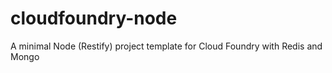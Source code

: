 cloudfoundry-node
=================

A minimal Node (Restify) project template for Cloud Foundry with Redis and Mongo